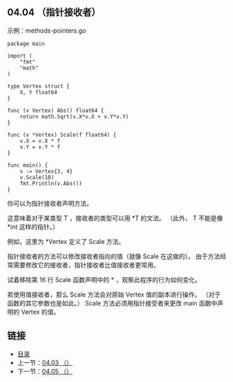 ## 04.04 （指针接收者）

示例：methods-pointers.go

    package main

    import (
    	"fmt"
    	"math"
    )

    type Vertex struct {
    	X, Y float64
    }

    func (v Vertex) Abs() float64 {
    	return math.Sqrt(v.X*v.X + v.Y*v.Y)
    }

    func (v *Vertex) Scale(f float64) {
    	v.X = v.X * f
    	v.Y = v.Y * f
    }

    func main() {
    	v := Vertex{3, 4}
    	v.Scale(10)
    	fmt.Println(v.Abs())
    }

你可以为指针接收者声明方法。

这意味着对于某类型 T ，接收者的类型可以用 *T 的文法。 （此外， T 不能是像 *int 这样的指针。）

例如，这里为 *Vertex 定义了 Scale 方法。

指针接收者的方法可以修改接收者指向的值（就像 Scale 在这做的）。 由于方法经常需要修改它的接收者，指针接收者比值接收者更常用。

试着移除第 16 行 Scale 函数声明中的 * ，观察此程序的行为如何变化。

若使用值接收者，那么 Scale 方法会对原始 Vertex 值的副本进行操作。 （对于函数的其它参数也是如此。） Scale 方法必须用指针接受者来更改 main 函数中声明的 Vertex 的值。

## 链接
* [目录](https://github.com/alpha2018/go-zh/blob/master/tour/directory.md)
* 上一节：[04.03 （）](https://github.com/alpha2018/go-zh/blob/master/tour/04.03.md)
* 下一节：[04.05 （）](https://github.com/alpha2018/go-zh/blob/master/tour/04.05.md)
